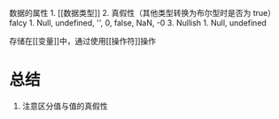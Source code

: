 数据的属性
	1. [[数据类型]] 
	2. 真假性（其他类型转换为布尔型时是否为 true）falcy
		1. Null, undefined, '', 0, false, NaN, -0
	3. Nullish
		1. Null, undefined

存储在[[变量]]中，通过使用[[操作符]]操作
# 总结
1. 注意区分值与值的真假性